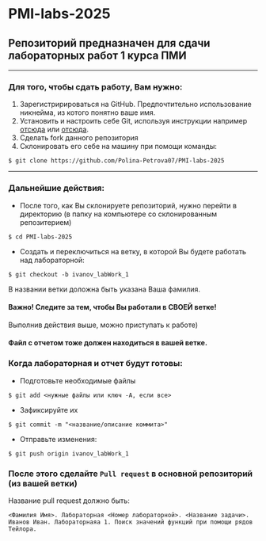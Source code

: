# PMI-labs-2025
## Репозиторий предназначен для сдачи лабораторных работ 1 курса ПМИ
____
### Для того, чтобы сдать работу, Вам нужно:
1. Зарегистририроваться на GitHub. Предпочтительно использование никнейма, из котого понятно ваше имя.
2. Установить и настроить себе Git, используя инструкции например [отсюда](https://git-scm.com) или [отсюда](https://docs.github.com/ru/get-started/getting-started-with-git/set-up-git).
3. Сделать fork данного репозитория
4. Склонировать его себе на машину при помощи команды:  
``` 
$ git clone https://github.com/Polina-Petrova07/PMI-labs-2025
```
____
### Дальнейшие действия:  
+ После того, как Вы склонируете репозиторий, нужно перейти в директорию (в папку на компьютере со склонированным репозитерием)
```
$ cd PMI-labs-2025
```
+ Создать и переключиться на ветку, в которой Вы будете работать над лабораторной:
```
$ git checkout -b ivanov_labWork_1
```
В названии ветки доложна быть указана Ваша фамилия.  
#### **Важно!** Следите за тем, чтобы Вы работали в **СВОЕЙ** ветке!

Выполнив действия выше, можно приступать к работе)  
#### Файл с отчетом тоже должен находиться в вашей ветке.  
### Когда лабораторная и отчет будут готовы:
+ Подготовьте необходимые файлы
```
$ git add <нужные файлы или ключ -A, если все>
```
+ Зафиксируйте их
```
$ git commit -m "<название/описание коммита>"
```
+ Отправьте изменения:
```
$ git push origin ivanov_labWork_1
```

### После этого сделайте ```Pull request``` в основной репозиторий (из вашей ветки)
Название pull request должно быть:
```
<Фамилия Имя>. Лабораторная <Номер лабораторной>. <Название задачи>.
Иванов Иван. Лабораторнаяа 1. Поиск значений функций при помощи рядов Тейлора.
```
